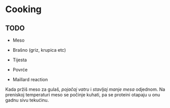 # Cooking

## TODO

* Meso
* Brašno (griz, krupica etc)
* Tijesta
* Povrće

* Maillard reaction

Kada pržiš meso za gulaš, *pojačaj vatru* i *stavljaj manje mesa* odjednom.
Na preniskoj temperaturi meso se počinje kuhati, pa se proteini otapaju u onu gadnu sivu tekućinu.
